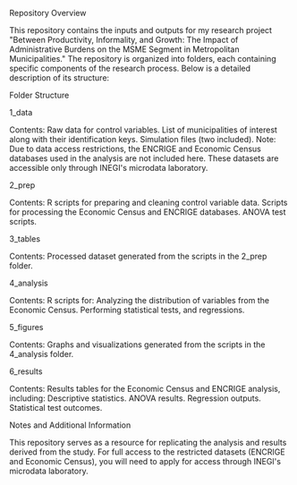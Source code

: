 Repository Overview

This repository contains the inputs and outputs for my research project "Between Productivity, Informality, and Growth: The Impact of Administrative Burdens on the MSME Segment in Metropolitan Municipalities." The repository is organized into folders, each containing specific components of the research process. Below is a detailed description of its structure:

Folder Structure

1_data

Contents:
Raw data for control variables.
List of municipalities of interest along with their identification keys.
Simulation files (two included).
Note:
Due to data access restrictions, the ENCRIGE and Economic Census databases used in the analysis are not included here. These datasets are accessible only through INEGI's microdata laboratory.

2_prep

Contents:
R scripts for preparing and cleaning control variable data.
Scripts for processing the Economic Census and ENCRIGE databases.
ANOVA test scripts.

3_tables

Contents:
Processed dataset generated from the scripts in the 2_prep folder.

4_analysis

Contents:
R scripts for:
Analyzing the distribution of variables from the Economic Census.
Performing statistical tests, and regressions.

5_figures

Contents:
Graphs and visualizations generated from the scripts in the 4_analysis folder.

6_results

Contents:
Results tables for the Economic Census and ENCRIGE analysis, including:
Descriptive statistics.
ANOVA results.
Regression outputs.
Statistical test outcomes.

Notes and Additional Information

This repository serves as a resource for replicating the analysis and results derived from the study.
For full access to the restricted datasets (ENCRIGE and Economic Census), you will need to apply for access through INEGI's microdata laboratory.
